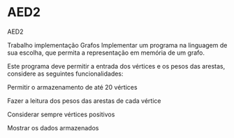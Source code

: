 # AED2
AED2


Trabalho implementação Grafos
Implementar um programa na linguagem de sua escolha, que permita a representação em memória de um grafo.

Este programa deve permitir a entrada dos vértices e os pesos das arestas, considere as seguintes funcionalidades:

Permitir o armazenamento de até 20 vértices

Fazer a leitura dos pesos das arestas de cada vértice

Considerar sempre vértices positivos

Mostrar os dados armazenados
